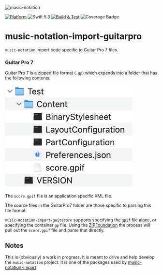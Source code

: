 ![music-notation](https://user-images.githubusercontent.com/62043/111560932-cf4d1180-8750-11eb-842e-3159015c61ab.png)

[![Platform](https://img.shields.io/badge/Platforms-macOS%20-lightgrey.svg)](https://github.com/music-notation-swift/music-notation-import-guitarpro)
![Swift 5.3](https://img.shields.io/badge/Swift-5.3-F28D00.svg)
[![Build & Test](https://github.com/music-notation-swift/music-notation-import-guitarpro/actions/workflows/build-test.yml/badge.svg)](https://github.com/music-notation-swift/music-notation-import-guitarpro/actions/workflows/build-test.yml)
![Coverage Badge](https://img.shields.io/endpoint?url=https://gist.githubusercontent.com/woolie/b9f858cfba09911bd1755bdc40dd5a35/raw/b861e6e02966972879694500375ce9bb8c3874a1/music-notation-import-guitarpro__heads_main.json)

# music-notation-import-guitarpro

`music-notation` import code specific to Guitar Pro 7 files.

### Guitar Pro 7

Guitar Pro 7 is a zipped file format (`.gp`) which expands into a folder that has the following contents:

![Guitar Pro 7 File Format](images/gp7-contents.png)

The `score.gpif` file is an application specific XML file.

The source files in the GuitarPro7 folder are those specific to parsing this file format.

`music-notation-import-guitarpro` supports specifying the `gpif` file alone, or specifying the container `gp` file. Using the [ZIPFoundation](https://github.com/weichsel/ZIPFoundation) the process will pull out the `score.gpif` file and parse that directly.


## Notes

This is (obviously) a work in progress. It is meant to drive and help develop the `music-notation` project. It is one of the packages used by [music-notation-import](https://github.com/music-notation-swift/music-notation-import)
